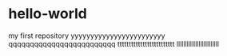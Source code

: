 # hello-world
my  first repository
yyyyyyyyyyyyyyyyyyyyyyyy
qqqqqqqqqqqqqqqqqqqqqqqqq
ttttttttttttttttttttttttt
lllllllllllllllllllllllll
